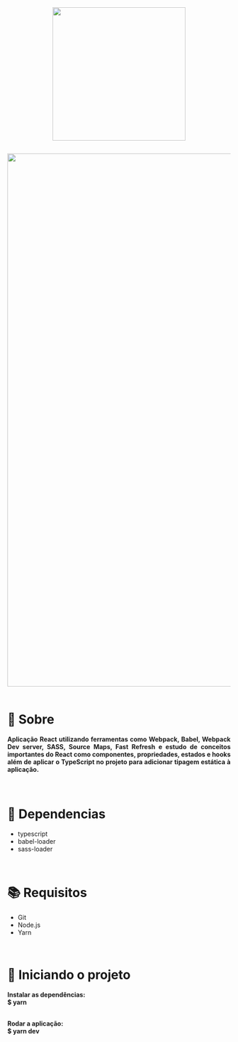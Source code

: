 <div align="center">
  <img src="" width="300" >
</div>

##

<img src="" width="1200"/>

<br>
<br>

<h1>📃 Sobre</h1>
 
<h4 align="justify">Aplicação React utilizando ferramentas como Webpack, Babel, Webpack Dev server, SASS, Source Maps, Fast Refresh e estudo de conceitos importantes do React como componentes, propriedades, estados e hooks além de aplicar o TypeScript no  projeto para adicionar tipagem estática à aplicação.</h4>

<br>

<h1>🔧 Dependencias</h1>

<ul>
  <li>typescript</li>
  <li>babel-loader</li>
  <li>sass-loader</li>
 
</ul>

<br>

<h1>📚 Requisitos</h1>

<ul>
  <li>Git</li>
  <li>Node.js</li>
  <li>Yarn</li>
 </ul>

   <br>
   
<h1>🚀 Iniciando o projeto</h1>

<h4>
  Instalar as dependências:
  <br>
  $ yarn
  
  <br>
  <br>
  
  Rodar a aplicação:
  <br>
  $ yarn dev
</h4>

